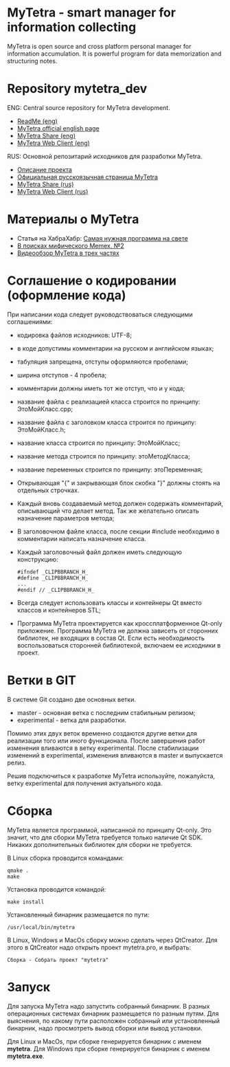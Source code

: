 MyTetra - smart manager for information collecting
==================================================

MyTetra is open source and cross platform personal manager for information accumulation. 
It is powerful program for data memorization and structuring notes.


Repository mytetra_dev
======================

ENG: Central source repository for MyTetra development.<br/> 
* [ReadMe (eng)](https://github.com/xintrea/mytetra_dev/blob/experimental/README_ENG.md)
* [MyTetra official english page](https://webhamster.ru/site/page/index/articles/projectcode/138)
* [MyTetra Share (eng)](https://webhamster.ru/site/page/index/articles/projectcode/460)
* [MyTetra Web Client (eng)](https://webhamster.ru/site/page/index/articles/projectcode/236)

RUS: Основной репозитарий исходников для разработки MyTetra.<br/>
* [Описание проекта](https://github.com/xintrea/mytetra_dev/blob/experimental/README.md)
* [Официальная русскоязычная страница MyTetra](https://webhamster.ru/site/page/index/articles/projectcode/105)
* [MyTetra Share (rus)](https://webhamster.ru/site/page/index/articles/projectcode/235)
* [MyTetra Web Client (rus)](https://webhamster.ru/site/page/index/articles/projectcode/236)


Материалы о MyTetra
===================

* Статья на ХабраХабр: [Самая нужная программа на свете](https://habrahabr.ru/post/316814/)
* [В поисках мифического Memex. №2](http://blogerator.ru/page/memex-pim-organizers-chast-2)
* [Bидеообзор MyTetra в трех частях](https://www.youtube.com/watch?v=Bmp_dk2LA6I)


Соглашение о кодировании (оформление кода)
==========================================

При написании кода следует руководствоваться следующими соглашениями:

* кодировка файлов исходников: UTF-8;
* в коде допустимы комментарии на русском и английском языках;
* табуляция запрещена, отступы оформляются пробелами;
* ширина отступов - 4 пробела;
* комментарии должны иметь тот же отступ, что и у кода;
* название файла с реализацией класса строится по принципу: ЭтоМойКласс.cpp;
* название файла с заголовком класса строится по принципу: ЭтоМойКласс.h;
* название класса строится по принципу: ЭтоМойКласс;
* название метода строится по принципу: этоМетодКласса;
* название переменных строится по принципу: этоПеременная;
* Открывающая "{" и закрывающая блок скобка "}" должны стоять на отдельных строчках.
* Каждый вновь создаваемый метод должен содержать комментарий, описывающий что делает метод. Так же желательно описать назначение параметров метода;
* В заголовочном файле класса, после секции #include необходимо в комментарии написать назначение класса.
* Каждый заголовочный файл должен иметь следующую конструкцию:

    ```
    #ifndef _CLIPBBRANCH_H_
    #define _CLIPBBRANCH_H_
    ...
    #endif // _CLIPBBRANCH_H_
    ```

* Всегда следует использовать классы и контейнеры Qt вместо классов и контейнеров STL;
* Программа MyTetra проектируется как кроссплатформенное Qt-only приложение. Программа MyTetra не должна зависеть от сторонних библиотек, не входящих в состав Qt. Если есть необходимость воспользоваться сторонней библиотекой, включаем ее исходники в проект.

Ветки в GIT
===========

В системе Git создано две основных ветки.

* master - основная ветка с последним стабильным релизом;
* experimental - ветка для разработки.

Помимо этих двух веток временно создаются другие ветки для реализации того или иного функционала. После завершения работ изменения вливаются в ветку experimental. После стабилизации изменений в experimental, изменения вливаются в master и выпускается релиз.

Решив подключиться к разработке MyTetra используйте, пожалуйста, ветку experimental для получения актуального кода.


Сборка
======

MyTetra является программой, написанной по принципу Qt-only.
Это значит, что для сборки MyTetra требуется только наличие Qt SDK.
Никаких дополнительных библиотек для сборки не требуется.

В Linux сборка проводится командами:
```
qmake .
make
```

Установка проводится командой:
```
make install
```

Установленный бинарник размещается по пути:
```
/usr/local/bin/mytetra
```

В Linux, Windows и MacOs сборку можно сделать через QtCreator.
Для этого в QtCreator надо открыть проект mytetra.pro, и выбрать:
```
Сборка - Собрать проект "mytetra"
```

Запуск
======

Для запуска MyTetra надо запустить собранный бинарник.
В разных операционных системах бинарник размещается по разным путям.
Для выяснения, по какому пути расположен собранный или установленный бинарник, надо просмотреть вывод сборки или вывод установки.

Для Linux и MacOs, при сборке генерируется бинарник с именем **mytetra**.
Для Windows при сборке генерируется бинарник с именем **mytetra.exe**.
